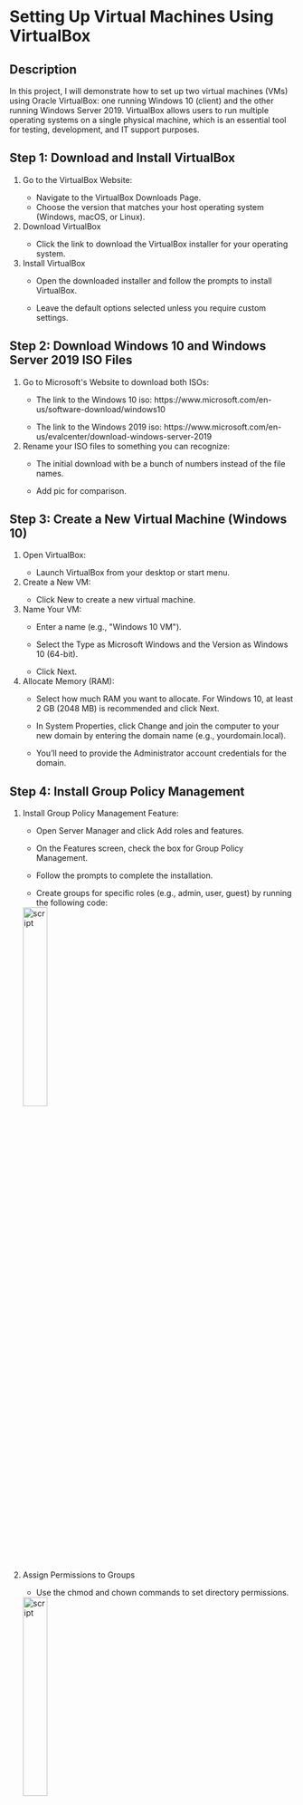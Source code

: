 # Setting Up Virtual Machines Using VirtualBox

<h2>Description</h2>
In this project, I will demonstrate how to set up two virtual machines (VMs) using Oracle VirtualBox: one running Windows 10 (client) and the other running Windows Server 2019. VirtualBox allows users to run multiple operating systems on a single physical machine, which is an essential tool for testing, development, and IT support purposes.
<br />
<h2>Step 1: Download and Install VirtualBox </h2>
<ol>
   <li>Go to the VirtualBox Website:</li>
   <ul>
      <li>Navigate to the VirtualBox Downloads Page.</li>
     <li>Choose the version that matches your host operating system (Windows, macOS, or Linux).</li>
   </ul>
   <li>Download VirtualBox </li>
   <ul>
      <li>Click the link to download the VirtualBox installer for your operating system.</li>
   </ul>
   <li>Install VirtualBox</li>
   <ul>
      <li>Open the downloaded installer and follow the prompts to install VirtualBox.</li>
   </ul>
   <ul>
      <li>Leave the default options selected unless you require custom settings.</li>
   </ul>
</ol>
<h2>Step 2: Download Windows 10 and Windows Server 2019 ISO Files</h2>
<ol>
   <li>Go to Microsoft's Website to download both ISOs:</li>
   <ul>
      <li>The link to the Windows 10 iso: https://www.microsoft.com/en-us/software-download/windows10</li>
   </ul>
   <ul>
      <li>The link to the Windows 2019 iso: https://www.microsoft.com/en-us/evalcenter/download-windows-server-2019</li>
   </ul>
   <li>Rename your ISO files to something you can recognize:</li>
   <ul>
      <li>The initial download with be a bunch of numbers instead of the file names.</li>
   </ul>
   <ul>
      <li>Add pic for comparison. 
         <br/>
      </li>
      
</ol>
<h2>Step 3: Create a New Virtual Machine (Windows 10)</h2>
<ol>
<li>Open VirtualBox: </li>
<ul>
<li>Launch VirtualBox from your desktop or start menu.</li>
</ul>
<li>Create a New VM:</li>
<ul>
<li>Click New to create a new virtual machine.</li>
</ul>
<li>Name Your VM:</li>
<ul>
<li>Enter a name (e.g., "Windows 10 VM").</li>
</ul>
<ul>
<li>Select the Type as Microsoft Windows and the Version as Windows 10 (64-bit).</li>
</ul>
<ul>
<li>Click Next.</li>
</ul>
</li></ul>
<li>Allocate Memory (RAM):</li>
<ul>
<li>Select how much RAM you want to allocate. For Windows 10, at least 2 GB (2048 MB) is recommended and click Next.</li>
</ul>
<ul>
<li>In System Properties, click Change and join the computer to your new domain by entering the domain name (e.g., yourdomain.local).</li>
</ul>
<ul>
<li>You’ll need to provide the Administrator account credentials for the domain.</li>
</ul>
</li></ul>
</ol>
<h2>Step 4: Install Group Policy Management </h2>
<ol>
   <li>Install Group Policy Management Feature:</li>
   <ul>
      <li>Open Server Manager and click Add roles and features.</li>
   </ul>
   <ul>
      <li>On the Features screen, check the box for Group Policy Management.</li>
   </ul>
   <ul>
      <li>Follow the prompts to complete the installation.</li>
   </ul>
   <ul>
      <li>Create groups for specific roles (e.g., admin, user, guest) by running the following code:</li>
   </ul>
   <img src="https://i.imgur.com/RXI5kjZ.png" height="30%" width="30%" alt="script"/>
   <br/>
   <li>Assign Permissions to Groups</li>
   </ul>
   <ul>
      <li>Use the chmod and chown commands to set directory permissions.</li>
   </ul>
   <img src="https://i.imgur.com/9c335UK.png" height="30%" width="30%" alt="script"/>
   <li>Enforce Access Control</li>
   <ul>
      <li>Verify permissions by switching to different users and testing to see if you can access the created directories.</li>
   </ul>
   <img src="https://i.imgur.com/pY3M8ON.png" height="30%" width="30%" alt="script"/>
</ol>



<h2>Step 5: Create and Apply Group Policies</h2>
<ol>
   <li>Open Group Policy Management:</li>
   <ul>
      <li>In Server Manager, click Tools and select Group Policy Management.</li>
   </ul>
   <li>Create a New Group Policy Object (GPO):</li>
   <ul>
      <li>In the Group Policy Management window, expand your domain (e.g., yourdomain.local).</li>
   </ul>
   <ul>
      <li>Right-click Group Policy Objects and select New.
   </ul>
   <ul>
      <li>Name the new GPO (e.g., Security Policy for Users).</li>
   </ul>
   <li>Edit the Group Policy:</li>
   <ul>
   <li>Right-click your new GPO and select Edit.</li>
   </ul>
    <ul>
   <li>The Group Policy Management Editor will open, allowing you to configure settings for users and computers.</li>
   </ul>
    <ul>
   <li>Examples of GPO settings:</li>
       <ul><li>Password Policy: Navigate to Computer Configuration > Policies > Windows Settings > Security Settings > Account Policies > Password Policy to enforce password complexity and expiration.</li></ul>
       <ul><li>Software Restriction Policies: Use Computer Configuration > Policies > Windows Settings > Security Settings > Software Restriction Policies to control which software can run.</li></ul>
   </ul>



   
   <li>Link the GPO to an OU:</li>
   <ul>
   <li>In the Group Policy Management console, right-click on the OU where you want to apply the GPO (e.g., Users or Workstations).</li>
   </ul>
   <ul>
   <li>Select Link an Existing GPO and choose the GPO you just created.</li>
   </ul>
   <ul>
   </ul>
   <li>Test the Group Policy</li>
   <ul>
   <li>On the client computer (Windows 10), log in as a user that is part of the domain.</li>
   </ul>
   <ul>
   <li>Open Command Prompt and run the following command to update Group Policy: gpupdate /force</li>
   </ul>
   <ul>
   <li>Log off and log back in to see if the Group Policy settings have been applied.</li>
   </ul>
   <ul>
</ol>
<h2>Step 6: Documenting and Analyzing Your Results</h2>
<ol>
<li>Review the Group Policies:</li>
<ul>
<li>Go back to Group Policy Management to review which GPOs are linked to which OUs.</li>
</ul>
<ul>
<li>Ensure that the policies are correctly applied and functioning by testing on the client machines.</li>
</ul>
<br/>
<img src="https://i.imgur.com/tBsG67J.png" height="40%" width="40%" alt="script"/>
<br/>
<li>Troubleshooting:</li>
<ul>
<li>If the policies are not applying as expected, use Resultant Set of Policy (RSoP) or gpresult command to diagnose issues: gpresult /r</li>
</ul>
</li></ul>
   </ol>
<h2>Step 7: Conclusion</h2>
In this project, we have successfully set up virtual machines for both Windows 10 and Windows Server 2019 using VirtualBox. These VMs can be used to simulate various IT environments, conduct tests, or practice system administration tasks. This project is a great way to demonstrate your virtualization and IT skills in your e-portfolio.    
<ol>
</ol>
